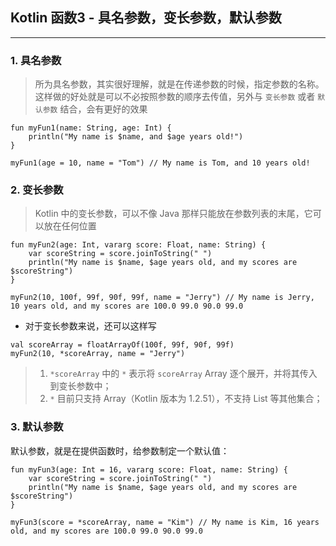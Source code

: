 ## Kotlin 函数3 - 具名参数，变长参数，默认参数

---

### 1. 具名参数
> 所为具名参数，其实很好理解，就是在传递参数的时候，指定参数的名称。这样做的好处就是可以不必按照参数的顺序去传值，另外与 `变长参数` 或者 `默认参数` 结合，会有更好的效果

```
fun myFun1(name: String, age: Int) {
    println("My name is $name, and $age years old!")
}
```

```
myFun1(age = 10, name = "Tom") // My name is Tom, and 10 years old!
```

### 2. 变长参数
> Kotlin 中的变长参数，可以不像 Java 那样只能放在参数列表的末尾，它可以放在任何位置

```
fun myFun2(age: Int, vararg score: Float, name: String) {
    var scoreString = score.joinToString(" ")
    println("My name is $name, $age years old, and my scores are $scoreString")
}
```

```
myFun2(10, 100f, 99f, 90f, 99f, name = "Jerry") // My name is Jerry, 10 years old, and my scores are 100.0 99.0 90.0 99.0
```

+ 对于变长参数来说，还可以这样写

```
val scoreArray = floatArrayOf(100f, 99f, 90f, 99f)
myFun2(10, *scoreArray, name = "Jerry")
```

> 1. `*scoreArray` 中的 `*` 表示将 `scoreArray` Array 逐个展开，并将其传入到变长参数中；
> 2. `*` 目前只支持 Array（Kotlin 版本为 1.2.51），不支持 List 等其他集合；

### 3. 默认参数
默认参数，就是在提供函数时，给参数制定一个默认值：

```
fun myFun3(age: Int = 16, vararg score: Float, name: String) {
    var scoreString = score.joinToString(" ")
    println("My name is $name, $age years old, and my scores are $scoreString")
}
```

```
myFun3(score = *scoreArray, name = "Kim") // My name is Kim, 16 years old, and my scores are 100.0 99.0 90.0 99.0
```
